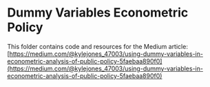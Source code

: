 # Dummy Variables Econometric Policy

This folder contains code and resources for the Medium article:
[https://medium.com/@kylejones_47003/using-dummy-variables-in-econometric-analysis-of-public-policy-5faebaa890f0](https://medium.com/@kylejones_47003/using-dummy-variables-in-econometric-analysis-of-public-policy-5faebaa890f0)
